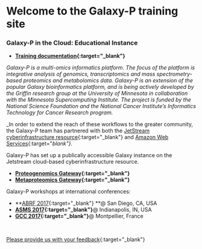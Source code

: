 

# Welcome to the Galaxy-P training site

### **Galaxy-P in the Cloud: Educational Instance**

- **[Training documentation](https://z.umn.edu/gptraining2017doc){:target="_blank"}**

_Galaxy-P is a multi-omics informatics platform. The focus of the platform is integrative analysis of genomics, transcriptomics and mass spectrometry-based proteomics and metabolomics data. Galaxy-P is an extension of the popular Galaxy bioinformatics platform, and is being actively developed by the Griffin research group at the University of Minnesota in collaboration with the Minnesota Supercomputing Institute.  The project is funded by the National Science Foundation and the National Cancer Institute’s Informatics Technology for Cancer Research program._

_In order to extend the reach of these workflows to the greater community, the Galaxy-P team has partnered with both the [JetStream cyberinfrastructure resource](http://jetstream-cloud.org/){:target="_blank"} and [Amazon Web Services](https://aws.amazon.com){:target="_blank"}._  

Galaxy-P has set up a publically accessible Galaxy instance on the Jetstream cloud-based cyberinfrastructure resource.
- **[Proteogenomics Gateway](z.umn.edu/proteogenomicsgateway){:target="_blank"}**
- **[Metaproteomics Gateway](z.umn.edu/metaproteomicsgateway){:target="_blank"}**


Galaxy-P workshops at international conferences:
- **[ABRF 2017](https://galaxyproteomics.github.io/abrf2017/){:target="_blank"} **@ San Diego, CA, USA 
- **[ASMS 2017](https://galaxyproteomics.github.io/asms2017/){:target="_blank"}**@ Indianapolis, IN, USA
- **[GCC 2017](https://galaxyproteomics.github.io/gcc2017/){:target="_blank"}**@ Montpellier, France

<br>

[Please provide us with your feedback](https://z.umn.edu/galaxypedufb){:target="_blank"}
